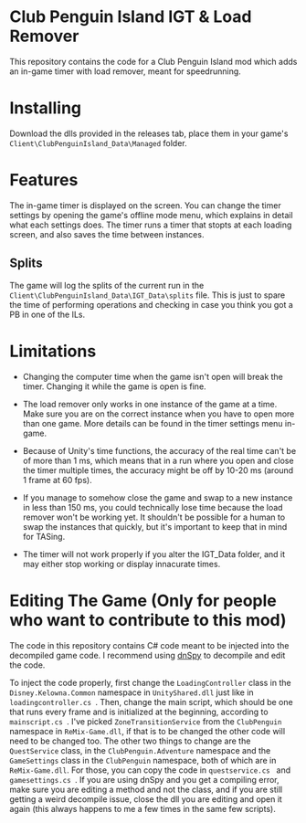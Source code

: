 # Club Penguin Island IGT & Load Remover

This repository contains the code for a Club Penguin Island mod which adds an in-game timer with load remover, meant for speedrunning.

# Installing

Download the dlls provided in the releases tab, place them in your game's `Client\ClubPenguinIsland_Data\Managed` folder.

# Features

The in-game timer is displayed on the screen. You can change the timer settings by opening the game's offline mode menu, which explains in detail what each settings does. The timer runs a timer that stopts at each loading screen, and also saves the time between instances.

## Splits

The game will log the splits of the current run in the `Client\ClubPenguinIsland_Data\IGT_Data\splits` file. This is just to spare the time of performing operations and checking in case you think you got a PB in one of the ILs.

# Limitations

* Changing the computer time when the game isn't open will break the timer. Changing it while the game is open is fine.

* The load remover only works in one instance of the game at a time. Make sure you are on the correct instance when you have to open more than one game. More details can be found in the timer settings menu in-game.

* Because of Unity's time functions, the accuracy of the real time can't be of more than 1 ms, which means that in a run where you open and close the timer multiple times, the accuracy might be off by 10-20 ms (around 1 frame at 60 fps).

* If you manage to somehow close the game and swap to a new instance in less than 150 ms, you could technically lose time because the load remover won't be working yet. It shouldn't be possible for a human to swap the instances that quickly, but it's important to keep that in mind for TASing.

* The timer will not work properly if you alter the IGT_Data folder, and it may either stop working or display innacurate times.

# Editing The Game (Only for people who want to contribute to this mod)

The code in this repository contains C# code meant to be injected into the decompiled game code. I recommend using [dnSpy](https://github.com/dnSpy/dnSpy) to decompile and edit the code.

To inject the code properly, first change the `LoadingController` class in the `Disney.Kelowna.Common` namespace in `UnityShared.dll` just like in  `loadingcontroller.cs `. Then, change the main script, which should be one that runs every frame and is initialized at the beginning, according to  `mainscript.cs `. I've picked `ZoneTransitionService` from the `ClubPenguin` namespace in `ReMix-Game.dll`, if that is to be changed the other code will need to be changed too. The other two things to change are the `QuestService` class, in the `ClubPenguin.Adventure` namespace and the `GameSettings` class in the `ClubPenguin` namespace, both of which are in `ReMix-Game.dll`. For those, you can copy the code in  `questservice.cs ` and  `gamesettings.cs `. If you are using dnSpy and you get a compiling error, make sure you are editing a method and not the class, and if you are still getting a weird decompile issue, close the dll you are editing and open it again (this always happens to me a few times in the same few scripts).
